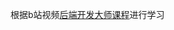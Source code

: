根据b站视频[后端开发大师课程](https://www.bilibili.com/video/BV1dy4y1u7Sq?spm_id_from=333.788.player.switch&vd_source=6c2ee246e6d11)进行学习